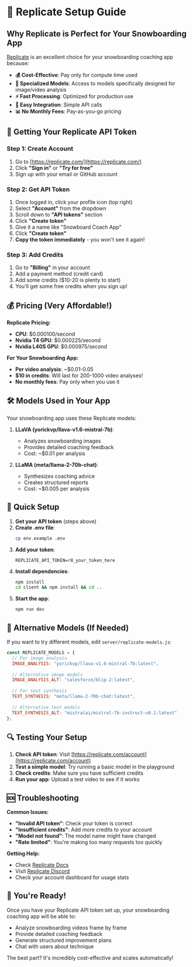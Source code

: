 # 🚀 Replicate Setup Guide

## Why Replicate is Perfect for Your Snowboarding App

[Replicate](https://replicate.com/) is an excellent choice for your snowboarding coaching app because:

- **💰 Cost-Effective**: Pay only for compute time used
- **🎯 Specialized Models**: Access to models specifically designed for image/video analysis
- **⚡ Fast Processing**: Optimized for production use
- **🔧 Easy Integration**: Simple API calls
- **📊 No Monthly Fees**: Pay-as-you-go pricing

## 🔑 Getting Your Replicate API Token

### Step 1: Create Account
1. Go to [https://replicate.com/](https://replicate.com/)
2. Click **"Sign in"** or **"Try for free"**
3. Sign up with your email or GitHub account

### Step 2: Get API Token
1. Once logged in, click your profile icon (top right)
2. Select **"Account"** from the dropdown
3. Scroll down to **"API tokens"** section
4. Click **"Create token"**
5. Give it a name like "Snowboard Coach App"
6. Click **"Create token"**
7. **Copy the token immediately** - you won't see it again!

### Step 3: Add Credits
1. Go to **"Billing"** in your account
2. Add a payment method (credit card)
3. Add some credits ($10-20 is plenty to start)
4. You'll get some free credits when you sign up!

## 💰 Pricing (Very Affordable!)

**Replicate Pricing:**
- **CPU**: $0.000100/second
- **Nvidia T4 GPU**: $0.000225/second  
- **Nvidia L40S GPU**: $0.000975/second

**For Your Snowboarding App:**
- **Per video analysis**: ~$0.01-0.05
- **$10 in credits**: Will last for 200-1000 video analyses!
- **No monthly fees**: Pay only when you use it

## 🛠️ Models Used in Your App

Your snowboarding app uses these Replicate models:

1. **LLaVA (yorickvp/llava-v1.6-mistral-7b)**: 
   - Analyzes snowboarding images
   - Provides detailed coaching feedback
   - Cost: ~$0.01 per analysis

2. **LLaMA (meta/llama-2-70b-chat)**:
   - Synthesizes coaching advice
   - Creates structured reports
   - Cost: ~$0.005 per analysis

## 🚀 Quick Setup

1. **Get your API token** (steps above)
2. **Create .env file**:
   ```bash
   cp env.example .env
   ```
3. **Add your token**:
   ```env
   REPLICATE_API_TOKEN=r8_your_token_here
   ```
4. **Install dependencies**:
   ```bash
   npm install
   cd client && npm install && cd ..
   ```
5. **Start the app**:
   ```bash
   npm run dev
   ```

## 🎯 Alternative Models (If Needed)

If you want to try different models, edit `server/replicate-models.js`:

```javascript
const REPLICATE_MODELS = {
  // For image analysis
  IMAGE_ANALYSIS: "yorickvp/llava-v1.6-mistral-7b:latest",
  
  // Alternative image models
  IMAGE_ANALYSIS_ALT: "salesforce/blip-2:latest",
  
  // For text synthesis
  TEXT_SYNTHESIS: "meta/llama-2-70b-chat:latest",
  
  // Alternative text models
  TEXT_SYNTHESIS_ALT: "mistralai/mistral-7b-instruct-v0.1:latest"
};
```

## 🔍 Testing Your Setup

1. **Check API token**: Visit [https://replicate.com/account](https://replicate.com/account)
2. **Test a simple model**: Try running a basic model in the playground
3. **Check credits**: Make sure you have sufficient credits
4. **Run your app**: Upload a test video to see if it works

## 🆘 Troubleshooting

**Common Issues:**
- **"Invalid API token"**: Check your token is correct
- **"Insufficient credits"**: Add more credits to your account
- **"Model not found"**: The model name might have changed
- **"Rate limited"**: You're making too many requests too quickly

**Getting Help:**
- Check [Replicate Docs](https://replicate.com/docs)
- Visit [Replicate Discord](https://discord.gg/replicate)
- Check your account dashboard for usage stats

## 🎉 You're Ready!

Once you have your Replicate API token set up, your snowboarding coaching app will be able to:
- Analyze snowboarding videos frame by frame
- Provide detailed coaching feedback
- Generate structured improvement plans
- Chat with users about technique

The best part? It's incredibly cost-effective and scales automatically!
